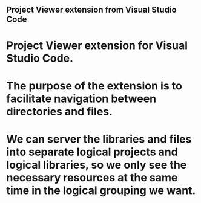 ## Project Viewer extension from Visual Studio Code

# Project Viewer extension for Visual Studio Code.
# The purpose of the extension is to facilitate navigation between directories and files.
# We can server the libraries and files into separate logical projects and logical libraries, so we only see the necessary resources at the same time in the logical grouping we want.
